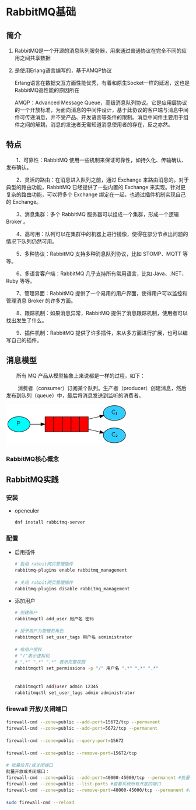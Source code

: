 # RabbitMQ基础

## 简介

1. RabbitMQ是一个开源的消息队列服务器，用来通过普通协议在完全不同的应用之间共享数据

2. 是使用Erlang语言编写的，基于AMQP协议

   Erlang语言在数据交互方面性能优秀，有着和原生Socket一样的延迟，这也是RabbitMQ高性能的原因所在

   AMQP：Advanced Message Queue，高级消息队列协议。它是应用层协议的一个开放标准，为面向消息的中间件设计，基于此协议的客户端与消息中间件可传递消息，并不受产品、开发语言等条件的限制。消息中间件主要用于组件之间的解耦，消息的发送者无需知道消息使用者的存在，反之亦然。

## 特点

　　1、可靠性：RabbitMQ 使用一些机制来保证可靠性，如持久化、传输确认、发布确认。

　　2、灵活的路由：在消息进入队列之前，通过 Exchange 来路由消息的。对于典型的路由功能，RabbitMQ 已经提供了一些内置的 Exchange 来实现。针对更复杂的路由功能，可以将多个 Exchange 绑定在一起，也通过插件机制实现自己的 Exchange。

　　3、消息集群：多个 RabbitMQ 服务器可以组成一个集群，形成一个逻辑 Broker 。

　　4、高可用：队列可以在集群中的机器上进行镜像，使得在部分节点出问题的情况下队列仍然可用。

　　5、多种协议：RabbitMQ 支持多种消息队列协议，比如 STOMP、MQTT 等等。

　　6、多语言客户端：RabbitMQ 几乎支持所有常用语言，比如 Java、.NET、Ruby 等等。

　　7、管理界面：RabbitMQ 提供了一个易用的用户界面，使得用户可以监控和管理消息 Broker 的许多方面。

　　8、跟踪机制：如果消息异常，RabbitMQ 提供了消息跟踪机制，使用者可以找出发生了什么。

　　9、插件机制：RabbitMQ 提供了许多插件，来从多方面进行扩展，也可以编写自己的插件。

## 消息模型

　　所有 MQ 产品从模型抽象上来说都是一样的过程，如下：

　　 消费者（consumer）订阅某个队列。生产者（producer）创建消息，然后发布到队列（queue）中，最后将消息发送到监听的消费者。

 

![img](./rabbitmq/images/999593-20210427064620336-1513832581.png)

### **RabbitMQ核心概念**





## RabbitMQ实践

### 安装

- openeuler

  ```bash
  dnf install rabbitmq-server
  ```

### 配置

- 启用插件

  ```bash
  # 启用 rabbit网页管理插件
  rabbitmq-plugins enable rabbitmq_management
  
  # 关闭 rabbit网页管理插件
  rabbitmq-plugins disable rabbitmq_management
  ```

- 添加用户

  ```bash
  # 创建账户
  rabbitmqctl add_user 用户名 密码
  
  # 授予用户为管理员角色
  rabbitmqctl set_user_tags 用户名 administrator
  
  # 给用户授权
  # "/"表示虚拟机
  # ".*" ".*" ".*" 表示完整权限
  rabbitmqctl set_permissions -p "/" 用户名 ".*" ".*" ".*"
  
  
  rabbitmqctl add)user admin 12345
  rabbtitmqctl set_user_tags admin administrator
  ```
  

### firewall 开放/关闭端口

```bash
firewall-cmd --zone=public --add-port=15672/tcp --permanent
firewall-cmd --zone=public --add-port=5672/tcp --permanent

firewall-cmd --zone=public --query-port=15672

firewall-cmd --zone=public --remove-port=15672/tcp

# 批量放开/或关闭端口
批量开放或关闭端口：
firewall-cmd --zone=public --add-port=40000-45000/tcp --permanent #批量开放端口，打开从40000到45000之间的所有端口
firewall-cmd --zone=public --list-ports #查看系统所有开放的端口
firewall-cmd --zone=public --remove-port=40000-45000/tcp --permanent #批量关闭端口，关闭从40000到45000之间的所有端口

sudo firewall-cmd --reload
```
